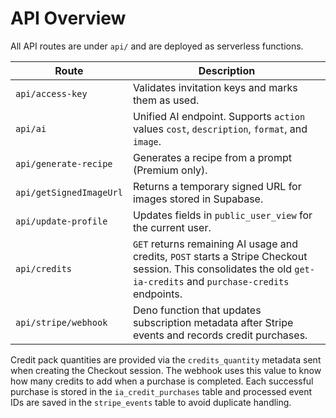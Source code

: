 # API Overview

All API routes are under `api/` and are deployed as serverless functions.

| Route | Description |
|-------|-------------|
| `api/access-key` | Validates invitation keys and marks them as used. |
| `api/ai` | Unified AI endpoint. Supports `action` values `cost`, `description`, `format`, and `image`. |
| `api/generate-recipe` | Generates a recipe from a prompt (Premium only). |
| `api/getSignedImageUrl` | Returns a temporary signed URL for images stored in Supabase. |
| `api/update-profile` | Updates fields in `public_user_view` for the current user. |
| `api/credits` | `GET` returns remaining AI usage and credits, `POST` starts a Stripe Checkout session. This consolidates the old `get-ia-credits` and `purchase-credits` endpoints. |
| `api/stripe/webhook` | Deno function that updates subscription metadata after Stripe events and records credit purchases. |

Credit pack quantities are provided via the `credits_quantity` metadata sent when creating the Checkout session. The webhook uses this value to know how many credits to add when a purchase is completed. Each successful purchase is stored in the `ia_credit_purchases` table and processed event IDs are saved in the `stripe_events` table to avoid duplicate handling.
